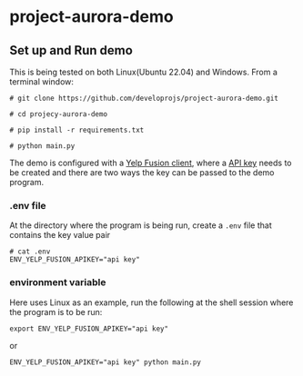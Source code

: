 # project-aurora-demo

## Set up and Run demo

This is being tested on both Linux(Ubuntu 22.04) and Windows.  From a terminal window:

```
# git clone https://github.com/developrojs/project-aurora-demo.git

# cd projecy-aurora-demo

# pip install -r requirements.txt

# python main.py  
```

The demo is configured with a [Yelp Fusion client](https://docs.developer.yelp.com/docs/fusion-intro), where a [API key](https://docs.developer.yelp.com/docs/fusion-authentication) needs to be created and there are two ways the key can be passed to the demo program.

### .env file

At the directory where the program is being run, create a `.env` file that contains the key value pair

```
# cat .env
ENV_YELP_FUSION_APIKEY="api key"
```

### environment variable

Here uses Linux as an example, run the following at the shell session where the program is to be run:

```
export ENV_YELP_FUSION_APIKEY="api key"
```

or

```
ENV_YELP_FUSION_APIKEY="api key" python main.py
```

